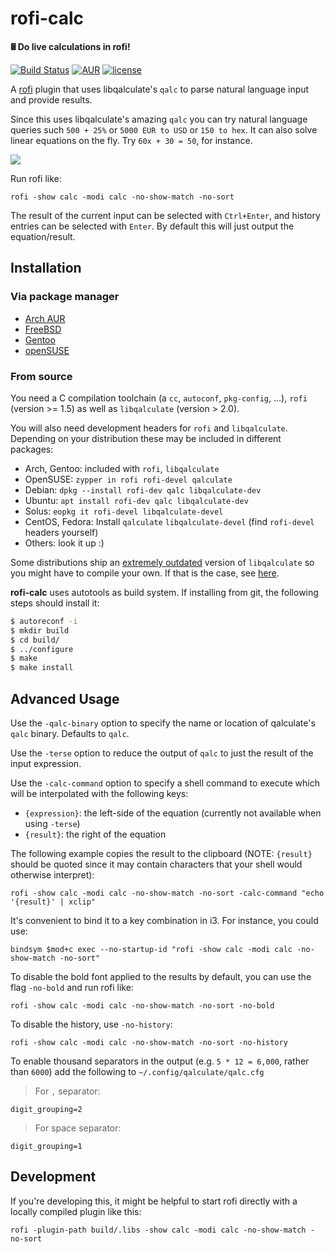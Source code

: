 # rofi-calc

**🖩 Do live calculations in rofi!**

[![Build Status](https://travis-ci.com/svenstaro/rofi-calc.svg?branch=master)](https://travis-ci.com/svenstaro/rofi-calc)
[![AUR](https://img.shields.io/aur/version/rofi-calc.svg)](https://aur.archlinux.org/packages/rofi-calc/)
[![license](http://img.shields.io/badge/license-MIT-blue.svg)](https://github.com/svenstaro/rofi-calc/blob/master/LICENSE)

A [rofi](https://github.com/DaveDavenport/rofi) plugin that uses libqalculate's `qalc` to parse natural language input and provide results.

Since this uses libqalculate's amazing `qalc` you can try natural language queries such `500 + 25%` or `5000 EUR to USD` or `150 to hex`. It can also solve linear equations on the fly. Try `60x + 30 = 50`, for instance.

![](demo.gif)

Run rofi like:

    rofi -show calc -modi calc -no-show-match -no-sort

The result of the current input can be selected with `Ctrl+Enter`, and history entries can be selected with `Enter`. By default this will just output the equation/result.

## Installation

### Via package manager

* [Arch AUR](https://aur.archlinux.org/packages/rofi-calc/)
* [FreeBSD](https://www.freshports.org/x11/rofi-calc/)
* [Gentoo](https://packages.gentoo.org/packages/x11-misc/rofi-calc)
* [openSUSE](https://software.opensuse.org/package/rofi-calc)

### From source

You need a C compilation toolchain (a `cc`, `autoconf`, `pkg-config`, ...), `rofi` (version >= 1.5) as well as `libqalculate` (version > 2.0).

You will also need development headers for `rofi` and `libqalculate`. Depending on your distribution these may be included in different packages:

* Arch, Gentoo: included with `rofi`, `libqalculate`
* OpenSUSE: `zypper in rofi rofi-devel qalculate`
* Debian: `dpkg --install rofi-dev qalc libqalculate-dev`
* Ubuntu: `apt install rofi-dev qalc libqalculate-dev`
* Solus: `eopkg it rofi-devel libqalculate-devel`
* CentOS, Fedora: Install `qalculate` `libqalculate-devel` (find `rofi-devel` headers yourself)
* Others: look it up :)

Some distributions ship an [extremely outdated](https://github.com/svenstaro/rofi-calc/issues/7) version of `libqalculate` so you might have to compile your own. If that is the case, see [here](https://github.com/svenstaro/rofi-calc/wiki/Installing-libqalculate-from-source).

**rofi-calc** uses autotools as build system. If installing from git, the following steps should install it:

```bash
$ autoreconf -i
$ mkdir build
$ cd build/
$ ../configure
$ make
$ make install
```

## Advanced Usage

Use the `-qalc-binary` option to specify the name or location of qalculate's `qalc` binary. Defaults to `qalc`.

Use the `-terse` option to reduce the output of `qalc` to just the result of the input expression.

Use the `-calc-command` option to specify a shell command to execute which will be interpolated with the following keys:

* `{expression}`: the left-side of the equation (currently not available when using `-terse`)
* `{result}`: the right of the equation

The following example copies the result to the clipboard (NOTE: `{result}` should be quoted since it may contain characters that your shell would otherwise interpret):

    rofi -show calc -modi calc -no-show-match -no-sort -calc-command "echo '{result}' | xclip"

It's convenient to bind it to a key combination in i3. For instance, you could use:

    bindsym $mod+c exec --no-startup-id "rofi -show calc -modi calc -no-show-match -no-sort"

To disable the bold font applied to the results by default, you can use the flag `-no-bold` and run rofi like:

    rofi -show calc -modi calc -no-show-match -no-sort -no-bold

To disable the history, use `-no-history`:

    rofi -show calc -modi calc -no-show-match -no-sort -no-history

To enable thousand separators in the output (e.g. `5 * 12 = 6,000`, rather than `6000`) add the following to `~/.config/qalculate/qalc.cfg`

> For `,` separator:

    digit_grouping=2

> For space separator:

    digit_grouping=1

## Development

If you're developing this, it might be helpful to start rofi directly with a locally compiled plugin like this:

    rofi -plugin-path build/.libs -show calc -modi calc -no-show-match -no-sort
